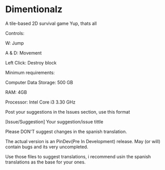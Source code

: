 # Dimentionalz
A tile-based 2D survival game
Yup, thats all

Controls:

W: Jump

A & D: Movement

Left Click: Destroy block

Minimum requirements:

Computer Data Storage: 500 GB

RAM: 4GB

Processor: Intel Core i3 3.30 GHz


Post your suggestions in the Issues section, use this format

[Issue/Suggestion] Your suggestion/issue tittle

Please DON'T suggest changes in the spanish translation.

The actual version is an PinDev(Pre In Development) release. May (or will) contain bugs and its very uncompleted.

Use those files to suggest translations, i recommend usin the spanish translations as the base for your ones.
